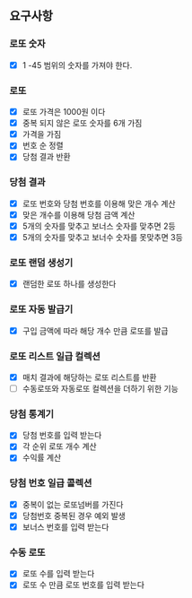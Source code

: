 ## 요구사항

### 로또 숫자

- [x] 1 -45 범위의 숫자를 가져야 한다.

### 로또

- [x] 로또 가격은 1000원 이다
- [x] 중복 되지 않은 로또 숫자를 6개 가짐
- [x] 가격을 가짐
- [x] 번호 순 정렬
- [x] 당첨 결과 반환

### 당첨 결과

- [x] 로또 번호와 당첨 번호를 이용해 맞은 개수 계산
- [x] 맞은 개수를 이용해 당첨 금액 계산
- [x] 5개의 숫자를 맞추고 보너스 숫자를 맞추면 2등
- [x] 5개의 숫자를 맞추고 보너수 숫자를 못맞추면 3등

### 로또 랜덤 생성기

- [x] 랜덤한 로또 하나를 생성한다

### 로또 자동 발급기

- [x] 구입 금액에 따라 해당 개수 만큼 로또를 발급

### 로또 리스트 일급 컬렉션

- [x] 매치 결과에 해당하는 로또 리스트를 반환
- [ ] 수동로또와 자동로또 컬렉션을 더하기 위한 기능

### 당첨 통계기

- [x] 당첨 번호를 입력 받는다
- [x] 각 순위 로또 개수 계산
- [x] 수익률 계산

### 당첨 번호 일급 콜렉션

- [x] 중복이 없는 로또넘버를 가진다
- [x] 당첨번호 중복된 경우 예외 발생
- [x] 보너스 번호를 입력 받는다

### 수동 로또

- [x] 로또 수를 입력 받는다
- [x] 로또 수 만큼 로또 번호를 입력 받는다